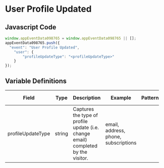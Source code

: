 # User Profile Updated

### 

## Javascript Code
```js
window.appEventData098765 = window.appEventData098765 || [];
appEventData098765.push({
  "event": "User Profile Updated",
    "user": {
        "profileUpdateType": "<profileUpdateType>"
    }
});
```

## Variable Definitions

|Field|Type|Description|Example|Pattern|Min Length|Max Length|Minimum|Maximum|Multiple Of|
| --- | --- | --- | --- | --- | --- | --- | --- | --- | --- |
|profileUpdateType|string|Captures the type of profile update \(i.e. change email\) completed by the visitor.|email, address, phone, subscriptions|||||||



